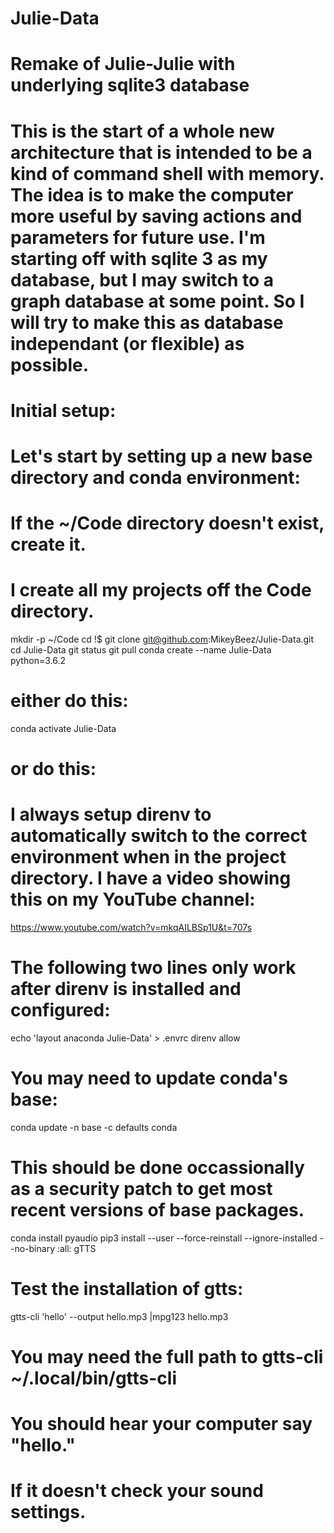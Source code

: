 # Julie-Data
# Remake of Julie-Julie with underlying sqlite3 database

# This is the start of a whole new architecture that is intended to be a kind of command shell with memory.  The idea is to make the computer more useful by saving actions and parameters for future use.  I'm starting off with sqlite 3 as my database, but I may switch to a graph database at some point.  So I will try to make this as database independant (or flexible) as possible.

# Initial setup:
# Let's start by setting up a new base directory and conda environment:

# If the ~/Code directory doesn't exist, create it.
# I create all my projects off the Code directory.
mkdir -p ~/Code
cd !$
git clone git@github.com:MikeyBeez/Julie-Data.git
cd Julie-Data
git status
git pull
conda create --name Julie-Data python=3.6.2
# either do this:
conda activate Julie-Data
# or do this:
# I always setup direnv to automatically switch to the correct environment when in the project directory.  I have a video showing this on my YouTube channel:
https://www.youtube.com/watch?v=mkqAILBSp1U&t=707s
# The following two lines only work after direnv is installed and configured:
echo 'layout anaconda Julie-Data' > .envrc
direnv allow
# You may need to update conda's base:
conda update -n base -c defaults conda
# This should be done occassionally as a security patch to get most recent versions of base packages.
conda install pyaudio
pip3 install --user --force-reinstall --ignore-installed --no-binary :all: gTTS
# Test the installation of gtts:
gtts-cli 'hello' --output hello.mp3 |mpg123 hello.mp3
# You may need the full path to gtts-cli ~/.local/bin/gtts-cli
# You should hear your computer say "hello."
# If it doesn't check your sound settings.






